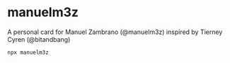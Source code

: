 # manuelm3z
A personal card for Manuel Zambrano (@manuelm3z) inspired by Tierney Cyren (@bitandbang)

`npx manuelm3z`
